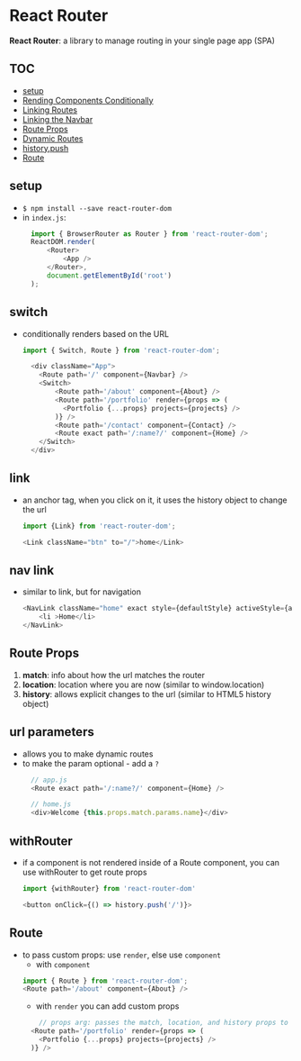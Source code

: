 # React Router

**React Router**: a library to manage routing in your single page app (SPA)

## TOC
- [setup](#setup)
- [Rending Components Conditionally](#switch)
- [Linking Routes](#link)
- [Linking the Navbar](#nav-link)
- [Route Props](#route-props)
- [Dynamic Routes](#url-parameters)
- [history.push](#historypush)
- [Route](#route)

## setup
  - `$ npm install --save react-router-dom`
  - in `index.js`:
    ```javascript
      import { BrowserRouter as Router } from 'react-router-dom';
      ReactDOM.render(
          <Router>
              <App />
          </Router>, 
          document.getElementById('root')
      );
    ```
## switch
- conditionally renders based on the URL 
  ```javascript
  import { Switch, Route } from 'react-router-dom';

    <div className="App">
      <Route path='/' component={Navbar} />
      <Switch>
          <Route path='/about' component={About} />
          <Route path='/portfolio' render={props => (
            <Portfolio {...props} projects={projects} />
          )} />
          <Route path='/contact' component={Contact} />
          <Route exact path='/:name?/' component={Home} />
      </Switch>
    </div>
  ```

## link 
- an anchor tag, when you click on it, it uses the history object to change the url 
  ```javascript
  import {Link} from 'react-router-dom';

  <Link className="btn" to="/">home</Link>
  ```

## nav link
- similar to link, but for navigation
  ```javascript
  <NavLink className="home" exact style={defaultStyle} activeStyle={active} to='/'>
      <li >Home</li>
  </NavLink>
  ```
## Route Props
1. **match**:   info about how the url matches the router
2. **location**: location where you are now (similar to window.location)
3. **history**: allows explicit changes to the url (similar to HTML5 history object)

## url parameters
- allows you to make dynamic routes
- to make the param optional - add a `?`
  ```javascript
    // app.js
    <Route exact path='/:name?/' component={Home} />

    // home.js
    <div>Welcome {this.props.match.params.name}</div>
  ```

## withRouter
- if a component is not rendered inside of a Route component, you can use withRouter to get route props
  ```javascript
  import {withRouter} from 'react-router-dom'

  <button onClick={() => history.push('/')}>
  ```

## Route
- to pass custom props: use `render`, else use `component`
  - with `component`
  ```javascript
  import { Route } from 'react-router-dom';
  <Route path='/about' component={About} />
  ```
  - with `render` you can add custom props 
  ```javascript
      // props arg: passes the match, location, and history props to the component
    <Route path='/portfolio' render={props => (
      <Portfolio {...props} projects={projects} />
    )} />
    ```
